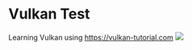 # Vulkan Test
 Learning Vulkan using https://vulkan-tutorial.com
<img src="https://download.logo.wine/logo/Vulkan_(API)/Vulkan_(API)-Logo.wine.png">
